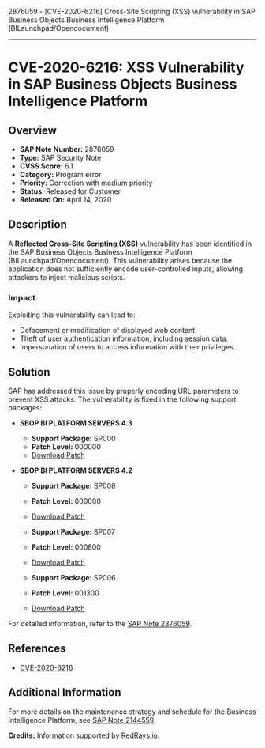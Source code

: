 2876059 - [CVE-2020-6216] Cross-Site Scripting (XSS) vulnerability in SAP Business Objects Business Intelligence Platform (BILaunchpad/Opendocument)

---

# CVE-2020-6216: XSS Vulnerability in SAP Business Objects Business Intelligence Platform

## Overview

- **SAP Note Number:** 2876059
- **Type:** SAP Security Note
- **CVSS Score:** 6.1
- **Category:** Program error
- **Priority:** Correction with medium priority
- **Status:** Released for Customer
- **Released On:** April 14, 2020

## Description

A **Reflected Cross-Site Scripting (XSS)** vulnerability has been identified in the SAP Business Objects Business Intelligence Platform (BILaunchpad/Opendocument). This vulnerability arises because the application does not sufficiently encode user-controlled inputs, allowing attackers to inject malicious scripts.

### Impact

Exploiting this vulnerability can lead to:
- Defacement or modification of displayed web content.
- Theft of user authentication information, including session data.
- Impersonation of users to access information with their privileges.

## Solution

SAP has addressed this issue by properly encoding URL parameters to prevent XSS attacks. The vulnerability is fixed in the following support packages:

- **SBOP BI PLATFORM SERVERS 4.3**
  - **Support Package:** SP000
  - **Patch Level:** 000000
  - [Download Patch](https://me.sap.com/softwarecenter/template/products/_APP=00200682500000001943&_EVENT=DISPHIER&HEADER=Y&FUNCTIONBAR=N&EVENT=TREE&NE=NAVIGATE&ENR=73555000100200006622&V=MAINT)

- **SBOP BI PLATFORM SERVERS 4.2**
  - **Support Package:** SP008
  - **Patch Level:** 000000
  - [Download Patch](https://me.sap.com/softwarecenter/template/products/_APP=00200682500000001943&_EVENT=DISPHIER&HEADER=Y&FUNCTIONBAR=N&EVENT=TREE&NE=NAVIGATE&ENR=73555000100200001041&V=MAINT)
  
  - **Support Package:** SP007
  - **Patch Level:** 000800
  - [Download Patch](https://me.sap.com/softwarecenter/template/products/_APP=00200682500000001943&_EVENT=DISPHIER&HEADER=Y&FUNCTIONBAR=N&EVENT=TREE&NE=NAVIGATE&ENR=73555000100200001041&V=MAINT)
  
  - **Support Package:** SP006
  - **Patch Level:** 001300
  - [Download Patch](https://me.sap.com/softwarecenter/template/products/_APP=00200682500000001943&_EVENT=DISPHIER&HEADER=Y&FUNCTIONBAR=N&EVENT=TREE&NE=NAVIGATE&ENR=73555000100200001041&V=MAINT)

For detailed information, refer to the [SAP Note 2876059](https://me.sap.com/note/2876059).

## References

- [CVE-2020-6216](https://cve.mitre.org/cgi-bin/cvename.cgi?name=CVE-2020-6216)

## Additional Information

For more details on the maintenance strategy and schedule for the Business Intelligence Platform, see [SAP Note 2144559](https://me.sap.com/notes/2144559).

**Credits:** Information supported by [RedRays.io](https://redrays.io).